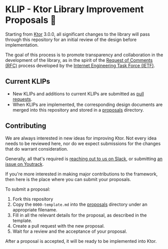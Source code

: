 KLIP - Ktor Library Improvement Proposals 📎
=============================================

Starting from [Ktor](https://ktor.io) 3.0.0, all significant changes to the library will pass through this repository 
for an initial review of the design before implementation.

The goal of this process is to promote transparency and collaboration in the development of the library, as in the 
spirit of the [Request of Comments (RFC)](https://en.wikipedia.org/wiki/Request_for_Comments) process developed by the 
[Internet Engineering Task Force (IETF)](https://en.wikipedia.org/wiki/Internet_Engineering_Task_Force).

## Current KLIPs

* New KLIPs and additions to current KLIPs are submitted as [pull requests](https://github.com/ktorio/ktor-klip/pulls).
* When KLIPs are implemented, the corresponding design documents are merged into this repository and stored in a [proposals](proposals) directory.

## Contributing

We are always interested in new ideas for improving Ktor.  Not every idea needs to be reviewed here, nor do we expect 
submissions for the changes that do warrant consideration.

Generally, all that's required is [reaching out to us on Slack](https://app.slack.com/client/T09229ZC6/C0A974TJ9), or submitting [an issue on Youtrack](https://youtrack.jetbrains.com/issues/KTOR).

If you're more interested in making major contributions to the framework, then here is the place where you can submit 
your proposals.

To submit a proposal:

1. Fork this repository
2. Copy the `0000-template.md` into the [proposals](proposals) directory under an appropriate filename.
3. Fill in all the relevant details for the proposal, as described in the template.
4. Create a pull request with the new proposal.
5. Wait for a review and the acceptance of your proposal.

After a proposal is accepted, it will be ready to be implemented into Ktor.